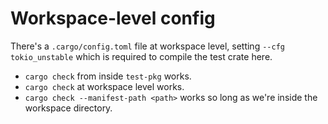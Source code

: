 # Workspace-level config

There's a `.cargo/config.toml` file at workspace level,
setting `--cfg tokio_unstable` which is required to compile the test crate here.

- `cargo check` from inside `test-pkg` works.
- `cargo check` at workspace level works.
- `cargo check --manifest-path <path>` works so long as we're inside the workspace directory.
